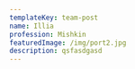```yaml
---
templateKey: team-post
name: Illia
profession: Mishkin
featuredImage: /img/port2.jpg
description: qsfasdgasd
---
```


